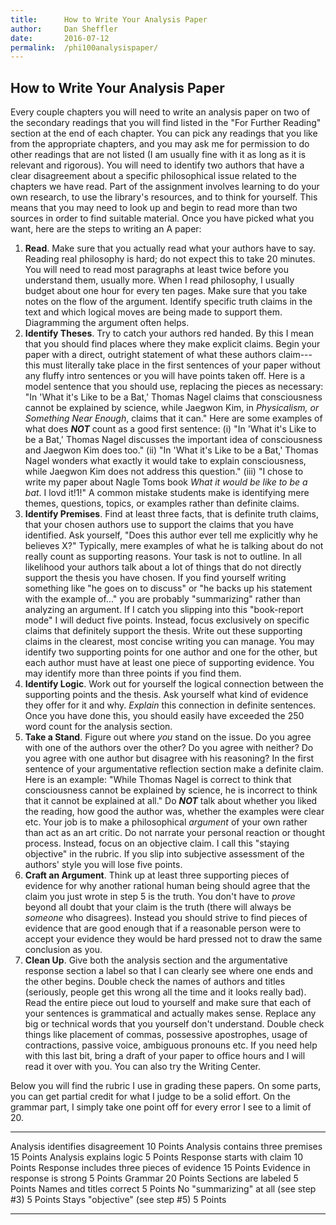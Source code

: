 ```yaml
---
title:      How to Write Your Analysis Paper
author:     Dan Sheffler
date:       2016-07-12
permalink:  /phi100analysispaper/
---
```



## How to Write Your Analysis Paper ##


Every couple chapters you will need to write an analysis paper on two of the secondary readings that you will find listed in the "For Further Reading" section at the end of each chapter.  You can pick any readings that you like from the appropriate chapters, and you may ask me for permission to do other readings that are not listed (I am usually fine with it as long as it is relevant and rigorous).  You will need to identify two authors that have a clear disagreement about a specific philosophical issue related to the chapters we have read.  Part of the assignment involves learning to do your own research, to use the library's resources, and to think for yourself.  This means that you may need to look up and begin to read more than two sources in order to find suitable material.  Once you have picked what you want, here are the steps to writing an A paper:

1. **Read**. Make sure that you actually read what your authors
   have to say.  Reading real philosophy is hard; do not expect
   this to take 20 minutes.  You will need to read most paragraphs
   at least twice before you understand them, usually more.  When I
   read philosophy, I usually budget about one hour for every ten
   pages.  Make sure that you take notes on the flow of the
   argument.  Identify specific truth claims in the text and which
   logical moves are being made to support them.  Diagramming the
   argument often helps.
2. **Identify Theses**.  Try to catch your authors red handed.  By
   this I mean that you should find places where they make explicit
   claims.  Begin your paper with a direct, outright statement of
   what these authors claim---this must literally take place in the
   first sentences of your paper without any fluffy intro sentences
   or you will have points taken off. Here is a model sentence that
   you should use, replacing the pieces as necessary: "In 'What
   it's Like to be a Bat,' Thomas Nagel claims that consciousness
   cannot be explained by science, while Jaegwon Kim, in
   *Physicalism, or Something Near Enough*, claims that it can."
   Here are some examples of what does ***NOT*** count as a good
   first sentence: (i) "In 'What it's Like to be a Bat,' Thomas
   Nagel discusses the important idea of consciousness and Jaegwon
   Kim does too." (ii) "In 'What it's Like to be a Bat,' Thomas
   Nagel wonders what exactly it would take to explain
   consciousness, while Jaegwon Kim does not address this
   question." (iii) "I chose to write my paper about Nagle Toms
   book *What it would be like to be a bat*. I lovd it!1!"  A
   common mistake students make is identifying mere themes,
   questions, topics, or examples rather than definite claims.
3. **Identify Premises**.  Find at least three facts, that is
   definite truth claims, that your chosen authors use to support
   the claims that you have identified.  Ask yourself, "Does this
   author ever tell me explicitly why he believes X?"  Typically,
   mere examples of what he is talking about do not really count as
   supporting reasons.  Your task is not to outline.  In all
   likelihood your authors talk about a lot of things that do not
   directly support the thesis you have chosen. If you find
   yourself writing something like "he goes on to discuss" or "he
   backs up his statement with the example of..." you are probably
   "summarizing" rather than analyzing an argument.  If I catch
   you slipping into this "book-report mode" I will deduct five
   points. Instead, focus exclusively on specific claims that
   definitely support the thesis.  Write out these supporting
   claims in the clearest, most concise writing you can manage. You
   may identify two supporting points for one author and one for
   the other, but each author must have at least one piece of
   supporting evidence.  You may identify more than three points if
   you find them.
4. **Identify Logic**.  Work out for yourself the logical
   connection between the supporting points and the thesis.  Ask
   yourself what kind of evidence they offer for it and why.
   *Explain* this connection in definite sentences.  Once you have
   done this, you should easily have exceeded the 250 word count
   for the analysis section.
5. **Take a Stand**.  Figure out where *you* stand on the issue. Do
   you agree with one of the authors over the other?  Do you agree
   with neither?  Do you agree with one author but disagree with
   his reasoning? In the first sentence of your argumentative
   reflection section make a definite claim.  Here is an example:
   "While Thomas Nagel is correct to think that consciousness
   cannot be explained by science, he is incorrect to think that it
   cannot be explained at all."  Do ***NOT*** talk about whether
   you liked the reading, how good the author was, whether the
   examples were clear etc. Your job is to make a philosophical
   *argument* of your own rather than act as an art critic.  Do not
   narrate your personal reaction or thought process.  Instead,
   focus on an objective claim.  I call this "staying objective" in
   the rubric.  If you slip into subjective assessment of the
   authors' style you will lose five points.
6. **Craft an Argument**.  Think up at least three supporting
   pieces of evidence for why another rational human being should
   agree that the claim you just wrote in step 5 is the truth.  You
   don't have to *prove* beyond all doubt that your claim is the
   truth (there will always be *someone* who disagrees).  Instead
   you should strive to find pieces of evidence that are good
   enough that if a reasonable person were to accept your evidence
   they would be hard pressed not to draw the same conclusion as
   you.
7. **Clean Up**.  Give both the analysis section and the
   argumentative response section a label so that I can clearly see
   where one ends and the other begins.  Double check the names of
   authors and titles (seriously, people get this wrong all the
   time and it looks really bad).  Read the entire piece out loud
   to yourself and make sure that each of your sentences is
   grammatical and actually makes sense.  Replace any big or
   technical words that you yourself don't understand.  Double
   check things like placement of commas, possessive apostrophes,
   usage of contractions, passive voice, ambiguous pronouns etc.
   If you need help with this last bit, bring a draft of your paper
   to office hours and I will read it over with you.  You can also
   try the Writing Center.


Below you will find the rubric I use in grading these papers.  On some parts, you can get partial credit for what I judge to be a solid effort.  On the grammar part, I simply take one point off for every error I see to a limit of 20.

--------------------------------------------------- -------------------
Analysis identifies disagreement                    10 Points
Analysis contains three premises                    15 Points
Analysis explains logic                             5 Points
Response starts with claim                          10 Points
Response includes three pieces of evidence          15 Points
Evidence in response is strong                      5 Points
Grammar                                             20 Points
Sections are labeled                                5 Points
Names and titles correct                            5 Points
No "summarizing" at all (see step #3)               5 Points
Stays "objective" (see step #5)                     5 Points
--------------------------------------------------- -------------------